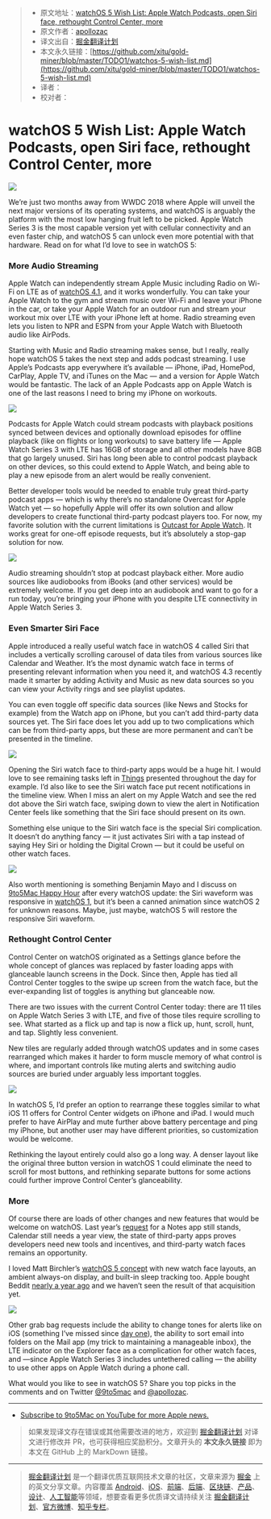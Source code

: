 > * 原文地址：[watchOS 5 Wish List: Apple Watch Podcasts, open Siri face, rethought Control Center, more](https://9to5mac.com/2018/04/04/watchos-5-wish-list/)
> * 原文作者：[apollozac](https://twitter.com/apollozac)
> * 译文出自：[掘金翻译计划](https://github.com/xitu/gold-miner)
> * 本文永久链接：[https://github.com/xitu/gold-miner/blob/master/TODO1/watchos-5-wish-list.md](https://github.com/xitu/gold-miner/blob/master/TODO1/watchos-5-wish-list.md)
> * 译者：
> * 校对者：

# watchOS 5 Wish List: Apple Watch Podcasts, open Siri face, rethought Control Center, more

![](https://9to5mac.files.wordpress.com/2017/09/apple-watch-series-31.jpg?quality=82&w=1024#038;strip=all&w=1600)

We’re just two months away from WWDC 2018 where Apple will unveil the next major versions of its operating systems, and watchOS is arguably the platform with the most low hanging fruit left to be picked. Apple Watch Series 3 is the most capable version yet with cellular connectivity and an even faster chip, and watchOS 5 can unlock even more potential with that hardware. Read on for what I’d love to see in watchOS 5:

### More Audio Streaming

Apple Watch can independently stream Apple Music including Radio on Wi-Fi on LTE as of [watchOS 4.1](https://9to5mac.com/2017/10/31/watchos-4-1-apple-music-apple-watch/), and it works wonderfully. You can take your Apple Watch to the gym and stream music over Wi-Fi and leave your iPhone in the car, or take your Apple Watch for an outdoor run and stream your workout mix over LTE with your iPhone left at home. Radio streaming even lets you listen to NPR and ESPN from your Apple Watch with Bluetooth audio like AirPods.

Starting with Music and Radio streaming makes sense, but I really, really hope watchOS 5 takes the next step and adds podcast streaming. I use Apple’s Podcasts app everywhere it’s available — iPhone, iPad, HomePod, CarPlay, Apple TV, and iTunes on the Mac — and a version for Apple Watch would be fantastic. The lack of an Apple Podcasts app on Apple Watch is one of the last reasons I need to bring my iPhone on workouts.

![](https://9to5mac.files.wordpress.com/2018/04/apple-watch-podcasts.png?w=1000&h=436)

Podcasts for Apple Watch could stream podcasts with playback positions synced between devices and optionally download episodes for offline playback (like on flights or long workouts) to save battery life — Apple Watch Series 3 with LTE has 16GB of storage and all other models have 8GB that go largely unused. Siri has long been able to control podcast playback on other devices, so this could extend to Apple Watch, and being able to play a new episode from an alert would be really convenient.

Better developer tools would be needed to enable truly great third-party podcast apps — which is why there’s no standalone Overcast for Apple Watch yet — so hopefully Apple will offer its own solution and allow developers to create functional third-party podcast players too. For now, my favorite solution with the current limitations is [Outcast for Apple Watch](https://9to5mac.com/2018/01/30/outcast-apple-watch-podcast-app/). It works great for one-off episode requests, but it’s absolutely a stop-gap solution for now.

![](https://9to5mac.files.wordpress.com/2017/03/ibooks-now-playing-e1522859883856.jpg?quality=82&strip=all&strip=all)

Audio streaming shouldn’t stop at podcast playback either. More audio sources like audiobooks from iBooks (and other services) would be extremely welcome. If you get deep into an audiobook and want to go for a run today, you’re bringing your iPhone with you despite LTE connectivity in Apple Watch Series 3.

### Even Smarter Siri Face

Apple introduced a really useful watch face in watchOS 4 called Siri that includes a vertically scrolling carousel of data tiles from various sources like Calendar and Weather. It’s the most dynamic watch face in terms of presenting relevant information when you need it, and watchOS 4.3 recently made it smarter by adding Activity and Music as new data sources so you can view your Activity rings and see playlist updates.

You can even toggle off specific data sources (like News and Stocks for example) from the Watch app on iPhone, but you can’t add third-party data sources yet. The Siri face does let you add up to two complications which can be from third-party apps, but these are more permanent and can’t be presented in the timeline.

![](https://9to5mac.files.wordpress.com/2018/04/siri-watch.jpg?quality=82&strip=all&strip=all)

Opening the Siri watch face to third-party apps would be a huge hit. I would love to see remaining tasks left in [Things](https://geo.itunes.apple.com/us/app/things-3/id904237743?mt=8&at=10laZc&pt=11l8808) presented throughout the day for example. I’d also like to see the Siri watch face put recent notifications in the timeline view. When I miss an alert on my Apple Watch and see the red dot above the Siri watch face, swiping down to view the alert in Notification Center feels like something that the Siri face should present on its own.

Something else unique to the Siri watch face is the special Siri complication. It doesn’t do anything fancy — it just activates Siri with a tap instead of saying Hey Siri or holding the Digital Crown — but it could be useful on other watch faces.

![](https://9to5mac.files.wordpress.com/2017/05/siri-watch.jpg?quality=82&strip=all&strip=all)

Also worth mentioning is something Benjamin Mayo and I discuss on [9to5Mac Happy Hour](https://9to5mac.com/guides/9to5mac-happy-hour/) after every watchOS update: the Siri waveform was responsive in [watchOS 1](https://9to5mac.com/2017/05/17/watchos-4-original-watch-os/), but it’s been a canned animation since watchOS 2 for unknown reasons. Maybe, just maybe, watchOS 5 will restore the responsive Siri waveform.

### Rethought Control Center

Control Center on watchOS originated as a Settings glance before the whole concept of glances was replaced by faster loading apps with glanceable launch screens in the Dock. Since then, Apple has tied all Control Center toggles to the swipe up screen from the watch face, but the ever-expanding list of toggles is anything but glanceable now.

There are two issues with the current Control Center today: there are 11 tiles on Apple Watch Series 3 with LTE, and five of those tiles require scrolling to see. What started as a flick up and tap is now a flick up, hunt, scroll, hunt, and tap. Slightly less convenient.

New tiles are regularly added through watchOS updates and in some cases rearranged which makes it harder to form muscle memory of what control is where, and important controls like muting alerts and switching audio sources are buried under arguably less important toggles.

![](https://9to5mac.files.wordpress.com/2018/04/control-center-watch.jpg?quality=82&strip=all&strip=all)

In watchOS 5, I’d prefer an option to rearrange these toggles similar to what iOS 11 offers for Control Center widgets on iPhone and iPad. I would much prefer to have AirPlay and mute further above battery percentage and ping my iPhone, but another user may have different priorities, so customization would be welcome.

Rethinking the layout entirely could also go a long way. A denser layout like the original three button version in watchOS 1 could eliminate the need to scroll for most buttons, and rethinking separate buttons for some actions could further improve Control Center’s glanceability.

### More

Of course there are loads of other changes and new features that would be welcome on watchOS. Last year’s [request](https://9to5mac.com/2017/04/12/wwdc-apple-watch-watchos-4/) for a Notes app still stands, Calendar still needs a year view, the state of third-party apps proves developers need new tools and incentives, and third-party watch faces remains an opportunity.

I loved Matt Birchler’s [watchOS 5 concept](https://9to5mac.com/2018/01/16/watchos-5-apple-watch/) with new watch face layouts, an ambient always-on display, and built-in sleep tracking too. Apple bought Beddit [nearly a year ago](https://9to5mac.com/2017/05/09/apple-acquires-popular-apple-watch-sleep-tracking-app-beddit/) and we haven’t seen the result of that acquisition yet.

![](https://9to5mac.files.wordpress.com/2018/04/call.png?w=1000&h=468)

Other grab bag requests include the ability to change tones for alerts like on iOS (something I’ve missed since [day one](https://9to5mac.com/2015/05/18/apple-watch-review-video/)), the ability to sort email into folders on the Mail app (my trick to maintaining a manageable inbox), the LTE indicator on the Explorer face as a complication for other watch faces, and —since Apple Watch Series 3 includes untethered calling — the ability to use other apps on Apple Watch during a phone call.

What would you like to see in watchOS 5? Share you top picks in the comments and on Twitter [@9to5mac](https://twitter.com/9to5mac) and [@apollozac](https://twitter.com/apollozac).

* * *

* [Subscribe to 9to5Mac on YouTube for more Apple news.](https://www.youtube.com/c/9to5mac?sub_confirmation=1)

> 如果发现译文存在错误或其他需要改进的地方，欢迎到 [掘金翻译计划](https://github.com/xitu/gold-miner) 对译文进行修改并 PR，也可获得相应奖励积分。文章开头的 **本文永久链接** 即为本文在 GitHub 上的 MarkDown 链接。


---

> [掘金翻译计划](https://github.com/xitu/gold-miner) 是一个翻译优质互联网技术文章的社区，文章来源为 [掘金](https://juejin.im) 上的英文分享文章。内容覆盖 [Android](https://github.com/xitu/gold-miner#android)、[iOS](https://github.com/xitu/gold-miner#ios)、[前端](https://github.com/xitu/gold-miner#前端)、[后端](https://github.com/xitu/gold-miner#后端)、[区块链](https://github.com/xitu/gold-miner#区块链)、[产品](https://github.com/xitu/gold-miner#产品)、[设计](https://github.com/xitu/gold-miner#设计)、[人工智能](https://github.com/xitu/gold-miner#人工智能)等领域，想要查看更多优质译文请持续关注 [掘金翻译计划](https://github.com/xitu/gold-miner)、[官方微博](http://weibo.com/juejinfanyi)、[知乎专栏](https://zhuanlan.zhihu.com/juejinfanyi)。
